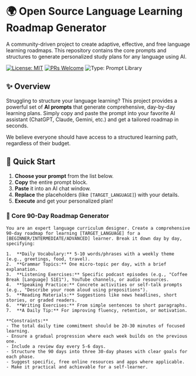 # 🌍 Open Source Language Learning Roadmap Generator

A community-driven project to create adaptive, effective, and free language learning roadmaps. This repository contains the core prompts and structures to generate personalized study plans for any language using AI.

[![License: MIT](https://img.shields.io/badge/License-MIT-yellow.svg)](https://opensource.org/licenses/MIT)
[![PRs Welcome](https://img.shields.io/badge/PRs-welcome-brightgreen.svg)](https://makeapullrequest.com)
![Type: Prompt Library](https://img.shields.io/badge/Type-Prompt_Library-blue)

## ✨ Overview

Struggling to structure your language learning? This project provides a powerful set of **AI prompts** that generate comprehensive, day-by-day learning plans. Simply copy and paste the prompt into your favorite AI assistant (ChatGPT, Claude, Gemini, etc.) and get a tailored roadmap in seconds.

We believe everyone should have access to a structured learning path, regardless of their budget.

## 🚀 Quick Start

1.  **Choose your prompt** from the list below.
2.  **Copy** the entire prompt block.
3.  **Paste** it into an AI chat window.
4.  **Replace** the placeholders (like `[TARGET_LANGUAGE]`) with your details.
5.  **Execute** and get your personalized plan!

### 🎯 Core 90-Day Roadmap Generator

```prompt
You are an expert language curriculum designer. Create a comprehensive 90-day roadmap for learning [TARGET_LANGUAGE] for a [BEGINNER/INTERMEDIATE/ADVANCED] learner. Break it down day by day, specifying:

1.  **Daily Vocabulary:** 5-10 words/phrases with a weekly theme (e.g., greetings, food, travel).
2.  **Grammar Topics:** One micro-topic per day, with a brief explanation.
3.  **Listening Exercises:** Specific podcast episodes (e.g., "Coffee Break [Language] S1E1"), YouTube channels, or audio resources.
4.  **Speaking Practice:** Concrete activities or self-talk prompts (e.g., "Describe your room aloud using prepositions").
5.  **Reading Materials:** Suggestions like news headlines, short stories, or graded readers.
6.  **Writing Exercises:** From simple sentences to short paragraphs.
7.  **A Daily Tip:** For improving fluency, retention, or motivation.

**Constraints:**
- The total daily time commitment should be 20-30 minutes of focused learning.
- Ensure a gradual progression where each week builds on the previous one.
- Include a review day every 5-6 days.
- Structure the 90 days into three 30-day phases with clear goals for each phase.
- Suggest specific, free online resources and apps where applicable.
- Make it practical and achievable for a self-learner.
